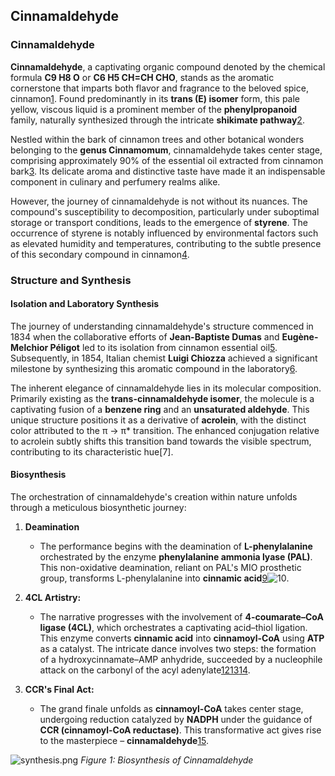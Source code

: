 ## Cinnamaldehyde


### Cinnamaldehyde

**Cinnamaldehyde**, a captivating organic compound denoted by the chemical formula **C9 H8 O** or **C6 H5 CH=CH CHO**, stands as the aromatic cornerstone that imparts both flavor and fragrance to the beloved spice, cinnamon[1](https://www.tis-gdv.de/tis_e/ware/gewuerze/zimt/zimt.htm/). Found predominantly in its **trans (E) isomer** form, this pale yellow, viscous liquid is a prominent member of the **phenylpropanoid** family, naturally synthesized through the intricate **shikimate pathway**[2](https://www.wiley.com/en-us/Plant+Natural+Products%3A+Synthesis%2C+Biological+Functions+and+Practical+Applications-p-9783527682003).

Nestled within the bark of cinnamon trees and other botanical wonders belonging to the **genus Cinnamomum**, cinnamaldehyde takes center stage, comprising approximately 90% of the essential oil extracted from cinnamon bark[3](https://pubchem.ncbi.nlm.nih.gov/compound/637511). Its delicate aroma and distinctive taste have made it an indispensable component in culinary and perfumery realms alike.

However, the journey of cinnamaldehyde is not without its nuances. The compound's susceptibility to decomposition, particularly under suboptimal storage or transport conditions, leads to the emergence of **styrene**. The occurrence of styrene is notably influenced by environmental factors such as elevated humidity and temperatures, contributing to the subtle presence of this secondary compound in cinnamon[4](https://www.bfr.bund.de/cm/349/high_daily_intakes_of_cinnamon_health_risk_cannot_be_ruled_out.pdf).


### Structure and Synthesis


#### Isolation and Laboratory Synthesis

The journey of understanding cinnamaldehyde's structure commenced in 1834 when the collaborative efforts of **Jean-Baptiste Dumas** and **Eugène-Melchior Péligot** led to its isolation from cinnamon essential oil[5](https://gallica.bnf.fr/ark:/12148/bpt6k6568974z/f311.image.r). Subsequently, in 1854, Italian chemist **Luigi Chiozza** achieved a significant milestone by synthesizing this aromatic compound in the laboratory[6](https://gallica.bnf.fr/ark:/12148/bpt6k2999t/f226.item.r=.zoom).

The inherent elegance of cinnamaldehyde lies in its molecular composition. Primarily existing as the **trans-cinnamaldehyde isomer**, the molecule is a captivating fusion of a **benzene ring** and an **unsaturated aldehyde**. This unique structure positions it as a derivative of **acrolein**, with the distinct color attributed to the π → π* transition. The enhanced conjugation relative to acrolein subtly shifts this transition band towards the visible spectrum, contributing to its characteristic hue[7].

#### Biosynthesis 

The orchestration of cinnamaldehyde's creation within nature unfolds through a meticulous biosynthetic journey:

1. **Deamination**
   - The performance begins with the deamination of **L-phenylalanine** orchestrated by the enzyme **phenylalanine ammonia lyase (PAL)**. This non-oxidative deamination, reliant on PAL's MIO prosthetic group, transforms L-phenylalanine into **cinnamic acid**[9](https://www.ncbi.nlm.nih.gov/pmc/articles/PMC4719340/)![10](https://linkinghub.elsevier.com/retrieve/pii/S0021925819617217).

2. **4CL Artistry:**
   - The narrative progresses with the involvement of **4-coumarate–CoA ligase (4CL)**, which orchestrates a captivating acid–thiol ligation. This enzyme converts **cinnamic acid** into **cinnamoyl-CoA** using **ATP** as a catalyst. The intricate dance involves two steps: the formation of a hydroxycinnamate–AMP anhydride, succeeded by a nucleophile attack on the carbonyl of the acyl adenylate[12](https://www.sciencedirect.com/science/article/abs/pii/S0003269701955745?via%3Dihub)[13](https://www.ncbi.nlm.nih.gov/pmc/articles/PMC35134/)[14](https://www.cell.com/structure/fulltext/S0969-2126(15)00362-7?_returnURL=https%3A%2F%2Flinkinghub.elsevier.com%2Fretrieve%2Fpii%2FS0969212615003627%3Fshowall%3Dtrue).

3. **CCR's Final Act:**
   - The grand finale unfolds as **cinnamoyl-CoA** takes center stage, undergoing reduction catalyzed by **NADPH** under the guidance of **CCR (cinnamoyl-CoA reductase)**. This transformative act gives rise to the masterpiece – **cinnamaldehyde**[15](https://febs.onlinelibrary.wiley.com/doi/10.1111/j.1432-1033.1976.tb10370.x).


![synthesis.png](https://github.com/LoqmanSamani/synthetic_biology/blob/systembiology/images/biosynthesis.png)
*Figure 1: Biosynthesis of Cinnamaldehyde*




